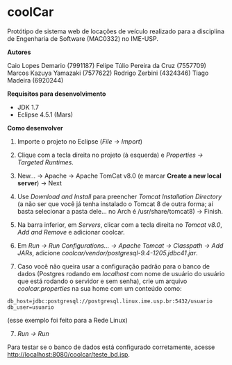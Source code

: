 coolCar
=======

Protótipo de sistema web de locações de veículo realizado para a disciplina de Engenharia de Software (MAC0332) no IME-USP.

**Autores**

Caio Lopes Demario (7991187)
Felipe Túlio Pereira da Cruz (7557709)
Marcos Kazuya Yamazaki (7577622)
Rodrigo Zerbini (4324346)
Tiago Madeira (6920244)

**Requisitos para desenvolvimento**

- JDK 1.7
- Eclipse 4.5.1 (Mars)

**Como desenvolver**

1. Importe o projeto no Eclipse (*File -> Import*)

2. Clique com a tecla direita no projeto (à esquerda) e *Properties -> Targeted Runtimes*.

  1. New... -> Apache -> Apache TomCat v8.0 (e marcar **Create a new local server**) -> Next
  2. Use *Download and Install* para preencher *Tomcat Installation Directory* (a não ser que você já tenha instalado o Tomcat 8 de outra forma; aí basta selecionar a pasta dele... no Arch é /usr/share/tomcat8) -> Finish.

4. Na barra inferior, em *Servers*, clicar com a tecla direita no *Tomcat v8.0*, *Add and Remove* e adicionar coolcar.

5. Em *Run -> Run Configurations... -> Apache Tomcat -> Classpath -> Add JARs*, adicione *coolcar/vendor/postgresql-9.4-1205.jdbc41.jar*.

6. Caso você não queira usar a configuração padrão para o banco de dados (Postgres rodando em *localhost* com nome de usuário do usuário que está rodando o servidor e sem senha), crie um arquivo *coolcar.properties* na sua home com um conteúdo como:

  ```
  db_host=jdbc:postgresql://postgresql.linux.ime.usp.br:5432/usuario
  db_user=usuario
  ```

  (esse exemplo foi feito para a Rede Linux)

7. *Run -> Run*

Para testar se o banco de dados está configurado corretamente, acesse [http://localhost:8080/coolcar/teste_bd.jsp](http://localhost:8080/coolcar/teste_bd.jsp).
